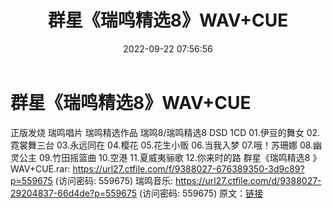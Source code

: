 ﻿---
title: 群星《瑞鸣精选8》WAV+CUE
date: 2022-09-22 07:56:56
categories: WAV车载音乐、镜像
tags: 华语中文
---
# 群星《瑞鸣精选8》WAV+CUE

正版发烧 瑞鸣唱片 瑞鸣精选作品 瑞鸣8/瑞鸣精选8 DSD 1CD
01.伊豆的舞女
02. 霓裳舞三台
03.永远同在
04.樱花
05.花生小贩
06.当我入梦
07.哦！苏珊娜
08.幽灵公主
09.竹田摇篮曲
10.空港
11.夏威夷骊歌
12.你来时的路
群星《瑞鸣精选8 》WAV+CUE.rar: https://url27.ctfile.com/f/9388027-676389350-3d9c89?p=559675
(访问密码: 559675)
瑞鸣音乐: https://url27.ctfile.com/d/9388027-29204837-66d4de?p=559675
(访问密码: 559675)
原文：[链接](https://blog.sina.com.cn/s/blog_1647c7e7601030zj9.html)